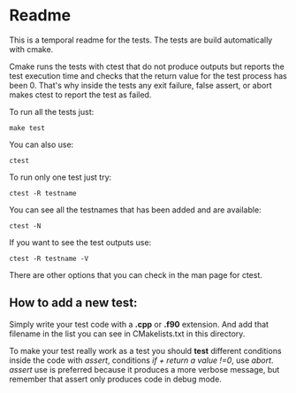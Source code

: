 Readme
======

This is a temporal readme for the tests. The tests are build automatically with cmake. 

Cmake runs the tests with ctest that do not produce outputs but reports the test
execution time and checks that the return value for the test process has
been 0. That's why inside the tests any exit failure, false assert, or abort
makes ctest to report the test as failed.

To run all the tests just:

```shell
make test
```

You can also use:

```shell
ctest
```

To run only one test just try:

```shell
ctest -R testname
```

You can see all the testnames that has been added and are available:

```shell
ctest -N
```

If you want to see the test outputs use:

```shell
ctest -R testname -V
```

There are other options that you can check in the man page for ctest.

How to add a new test:
---------------------

Simply write your test code with a **.cpp** or **.f90** extension. And add that
filename in the list you can see in CMakelists.txt in this directory.

To make your test really work as a test you should **test** different conditions
inside the code with *assert*, conditions *if + return a value !=0*, use *abort*. *assert* use is preferred because it produces a more verbose message, but remember that assert only produces code in debug mode.


